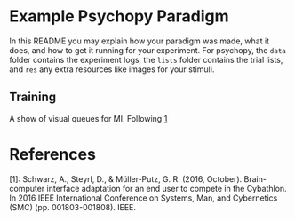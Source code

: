# Example Psychopy Paradigm

In this README you may explain how your paradigm was made, what it does, and how to get it running for your experiment. For psychopy, the `data` folder contains the experiment logs, the `lists` folder contains the trial lists, and `res` any extra resources like images for your stimuli.

## Training
A show of visual queues for MI. Following  [1](#1)

# References

[1]: Schwarz, A., Steyrl, D., & Müller-Putz, G. R. (2016, October). Brain-computer interface adaptation for an end user to compete in the Cybathlon. In 2016 IEEE International Conference on Systems, Man, and Cybernetics (SMC) (pp. 001803-001808). IEEE.
